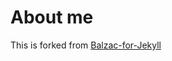 # About me

This is forked from [Balzac-for-Jekyll](https://github.com/ColeTownsend/Balzac-for-Jekyll)